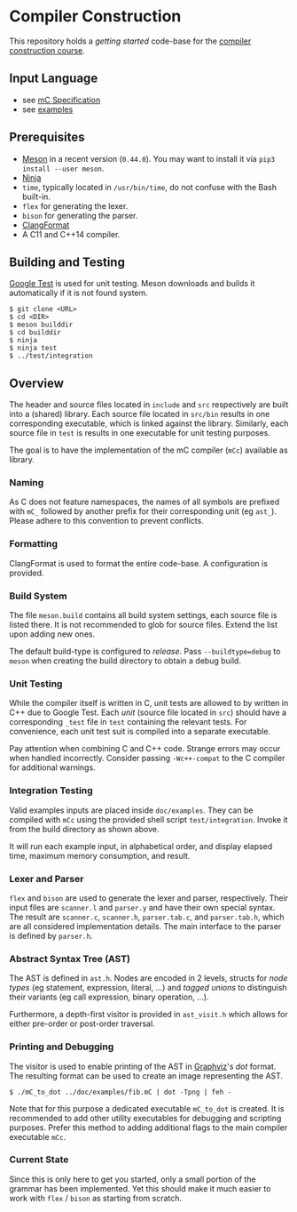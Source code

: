 # Compiler Construction

This repository holds a *getting started* code-base for the [compiler construction course](https://github.com/W4RH4WK/UIBK-703602-Compiler-Construction).

## Input Language

- see [mC Specification](doc/mC_specification.md)
- see [examples](doc/examples)

## Prerequisites

- [Meson](http://mesonbuild.com/) in a recent version (`0.44.0`).
  You may want to install it via `pip3 install --user meson`.
- [Ninja](https://ninja-build.org/)
- `time`, typically located in `/usr/bin/time`, do not confuse with the Bash built-in.
- `flex` for generating the lexer.
- `bison` for generating the parser.
- [ClangFormat](https://clang.llvm.org/docs/ClangFormat.html)
- A C11 and C++14 compiler.

## Building and Testing

[Google Test](https://github.com/google/googletest) is used for unit testing.
Meson downloads and builds it automatically if it is not found system.

    $ git clone <URL>
    $ cd <DIR>
    $ meson builddir
    $ cd builddir
    $ ninja
    $ ninja test
    $ ../test/integration

## Overview

The header and source files located in `include` and `src` respectively are built into a (shared) library.
Each source file located in `src/bin` results in one corresponding executable, which is linked against the library.
Similarly, each source file in `test` is results in one executable for unit testing purposes.

The goal is to have the implementation of the mC compiler (`mCc`) available as library.

### Naming

As C does not feature namespaces, the names of all symbols are prefixed with `mC_` followed by another prefix for their corresponding unit (eg `ast_`).
Please adhere to this convention to prevent conflicts.

### Formatting

ClangFormat is used to format the entire code-base.
A configuration is provided.

### Build System

The file `meson.build` contains all build system settings, each source file is listed there.
It is not recommended to glob for source files.
Extend the list upon adding new ones.

The default build-type is configured to *release*.
Pass `--buildtype=debug` to `meson` when creating the build directory to obtain a debug build.

### Unit Testing

While the compiler itself is written in C, unit tests are allowed to by written in C++ due to Google Test.
Each *unit* (source file located in `src`) should have a corresponding `_test` file in `test` containing the relevant tests.
For convenience, each unit test suit is compiled into a separate executable.

Pay attention when combining C and C++ code.
Strange errors may occur when handled incorrectly.
Consider passing `-Wc++-compat` to the C compiler for additional warnings.

### Integration Testing

Valid examples inputs are placed inside `doc/examples`.
They can be compiled with `mCc` using the provided shell script `test/integration`.
Invoke it from the build directory as shown above.

It will run each example input, in alphabetical order, and display elapsed time, maximum memory consumption, and result.

### Lexer and Parser

`flex` and `bison` are used to generate the lexer and parser, respectively.
Their input files are `scanner.l` and `parser.y` and have their own special syntax.
The result are `scanner.c`, `scanner.h`, `parser.tab.c`, and `parser.tab.h`, which are all considered implementation details.
The main interface to the parser is defined by `parser.h`.

### Abstract Syntax Tree (AST)

The AST is defined in `ast.h`.
Nodes are encoded in 2 levels, structs for *node types* (eg statement, expression, literal, ...) and *tagged unions* to distinguish their variants (eg call expression, binary operation, ...).

Furthermore, a depth-first visitor is provided in `ast_visit.h` which allows for either pre-order or post-order traversal.

### Printing and Debugging

The visitor is used to enable printing of the AST in [Graphviz](https://graphviz.gitlab.io/)'s *dot* format.
The resulting format can be used to create an image representing the AST.

    $ ./mC_to_dot ../doc/examples/fib.mC | dot -Tpng | feh -

Note that for this purpose a dedicated executable `mC_to_dot` is created.
It is recommended to add other utility executables for debugging and scripting purposes.
Prefer this method to adding additional flags to the main compiler executable `mCc`.

### Current State

Since this is only here to get you started, only a small portion of the grammar has been implemented.
Yet this should make it much easier to work with `flex` / `bison` as starting from scratch.
